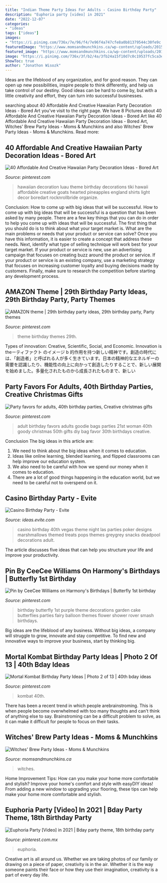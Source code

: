 ```yaml
---
title: "Indian Theme Party Ideas For Adults - Casino Birthday Party"
description: "Euphoria party [video] in 2021"
date: "2022-12-07"
categories:
- "ideas"
tags: ["ideas"]
images:
- "https://i.pinimg.com/736x/7e/96/f4/7e96f4a747cfe8a0b81379544c30fe9c.jpg"
featuredImage: "https://www.momsandmunchkins.ca/wp-content/uploads/2015/09/witches-brew-party-12.jpg"
featured_image: "https://www.momsandmunchkins.ca/wp-content/uploads/2015/09/witches-brew-party-12.jpg"
image: "https://i.pinimg.com/736x/3f/b2/4a/3fb24a15f10d7c0c19537fc5ca3e0251--rd-birthday-birthday-woman.jpg"
ShowToc: true
author: "Jonathon Wisozk"
---
```



Ideas are the lifeblood of any organization, and for good reason. They can open up new possibilities, inspire people to think differently, and help us take control of our destiny. Good ideas can be hard to come by, but with a little creativity and effort, they can turn into successful businesses.

	

		
searching about 40 Affordable And Creative Hawaiian Party Decoration Ideas - Bored Art you've visit to the right page. We have 8 Pictures about 40 Affordable And Creative Hawaiian Party Decoration Ideas - Bored Art like 40 Affordable And Creative Hawaiian Party Decoration Ideas - Bored Art, Witches&#039; Brew Party Ideas - Moms &amp; Munchkins and also Witches&#039; Brew Party Ideas - Moms &amp; Munchkins. Read more:
		
    
## 40 Affordable And Creative Hawaiian Party Decoration Ideas - Bored Art

<img loading=lazy src="https://i.pinimg.com/736x/1b/ed/ea/1bedeadcc348eed0a865fcecaf056956--hawaiian-party-decorations-party-decoration-ideas.jpg" onerror="this.onerror=null;this.src='https://tse2.mm.bing.net/th?id=OIP.ixCJDwdGqvpBDtHhfLhY1gHaLG&amp;pid=15.1';" alt="40 Affordable And Creative Hawaiian Party Decoration Ideas - Bored Art">

_Source: pinterest.com_

>hawaiian decoration luau theme birthday decorations tiki hawaii affordable creative goats hearted pineapples england shirts light decor boredart rocknrollbride organize. 

	

Conclusion: How to come up with big ideas that will be successful.
How to come up with big ideas that will be successful is a question that has been asked by many people. There are a few key things that you can do in order to help you come up with ideas that will be successful. The first thing that you should do is to think about what your target market is. What are the main problems or needs that your product or service can solve? Once you have this information, it is easier to create a concept that address these needs. Next, identify what type of selling technique will work best for your target market. If your product or service is new, use an advertising campaign that focuses on creating buzz around the product or service. If your product or service is an existing company, use a marketing strategy that focuses on increasing customer loyalty and buying decisions made by customers. Finally, make sure to research the competition before starting any development process.

    
## AMAZON Theme | 29th Birthday Party Ideas, 29th Birthday Party, Party Themes

<img loading=lazy src="https://i.pinimg.com/736x/39/3f/e9/393fe9262de7c48600f474704b07a9e2.jpg" onerror="this.onerror=null;this.src='https://tse2.mm.bing.net/th?id=OIP.6oyHRH32jzFky3i02swu4AHaJ3&amp;pid=15.1';" alt="AMAZON theme | 29th birthday party ideas, 29th birthday party, Party themes">

_Source: pinterest.com_

>theme birthday themes 29th. 

	

Types of innovation: Creative, Scientific, Social, and Economic.
Innovation is theーティファクト のイメージ b 的作用を持つ新しい精神です。創造の時代には、「創造者」と呼ばれる人が多く生きています。日本の精神的なエネルギーの需要を認識したり、機能性の向上に向かって創造したりすることで、新しい展開を始めました。多量化されたものから成長されたものまで、新しい

    
## Party Favors For Adults, 40th Birthday Parties, Creative Christmas Gifts

<img loading=lazy src="https://i.pinimg.com/736x/3f/b2/4a/3fb24a15f10d7c0c19537fc5ca3e0251--rd-birthday-birthday-woman.jpg" onerror="this.onerror=null;this.src='https://tse3.mm.bing.net/th?id=OIP.hjR_CVw37VTQwQ0nuf741QEgDY&amp;pid=15.1';" alt="Party favors for adults, 40th birthday parties, Creative christmas gifts">

_Source: pinterest.com_

>adult birthday favors adults goodie bags parties 21st woman 40th goody christmas 50th gifts diy bag favor 30th birthdays creative. 

	

Conclusion
The big ideas in this article are:
1. We need to think about the big ideas when it comes to education.
2. Ideas like online learning, blended learning, and flipped classrooms can help improve our education system.
3. We also need to be careful with how we spend our money when it comes to education.
4. There are a lot of good things happening in the education world, but we need to be careful not to overspend on it.

    
## Casino Birthday Party - Evite

<img loading=lazy src="http://ideas.evite.com/media/Marshmallow-Skewers.jpg" onerror="this.onerror=null;this.src='https://tse3.mm.bing.net/th?id=OIP.ot4YZUyLTWjpQDTsKpsygQHaLH&amp;pid=15.1';" alt="Casino Birthday Party - Evite">

_Source: ideas.evite.com_

>casino birthday 40th vegas theme night las parties poker designs marshmallows themed treats pops themes greygrey snacks deadpool decorations adult. 

	

The article discusses five ideas that can help you structure your life and improve your productivity.

    
## Pin By CeeCee Williams On Harmony&#039;s Birthdays | Butterfly 1st Birthday

<img loading=lazy src="https://i.pinimg.com/736x/90/ba/e5/90bae516da00e34614ac14659ceac1da.jpg" onerror="this.onerror=null;this.src='https://tse2.mm.bing.net/th?id=OIP._HwMjcN8yt3QnRVXNGqHFwHaLH&amp;pid=15.1';" alt="Pin by CeeCee Williams on Harmony&#039;s Birthdays | Butterfly 1st birthday">

_Source: pinterest.com_

>birthday butterfly 1st purple theme decorations garden cake butterflies parties fairy balloon themes flower shower rover smash birthdays. 

	

Big ideas are the lifeblood of any business. Without big ideas, a company will struggle to grow, innovate and stay competitive. To find new and innovative ways to improve your business, start by thinking big.

    
## Mortal Kombat Birthday Party Ideas | Photo 2 Of 13 | 40th Bday Ideas

<img loading=lazy src="https://i.pinimg.com/736x/35/16/f2/3516f27c76251fa098ea3f421b81d23d.jpg" onerror="this.onerror=null;this.src='https://tse4.mm.bing.net/th?id=OIP.nP2i95zrtKgr34wo486iNwHaMW&amp;pid=15.1';" alt="Mortal Kombat Birthday Party Ideas | Photo 2 of 13 | 40th bday ideas">

_Source: pinterest.com_

>kombat 40th. 

	

There has been a recent trend in which people arebrainstroming. This is when people become overwhelmed with too many thoughts and can't think of anything else to say. Brainstroming can be a difficult problem to solve, as it can make it difficult for people to focus on their tasks.

    
## Witches&#039; Brew Party Ideas - Moms &amp; Munchkins

<img loading=lazy src="https://www.momsandmunchkins.ca/wp-content/uploads/2015/09/witches-brew-party-12.jpg" onerror="this.onerror=null;this.src='https://tse4.mm.bing.net/th?id=OIP.1SlcWchYatksM42AZ40CewHaMN&amp;pid=15.1';" alt="Witches&#039; Brew Party Ideas - Moms &amp; Munchkins">

_Source: momsandmunchkins.ca_

>witches. 

	

Home Improvement Tips: How can you make your home more comfortable and stylish?
Improve your home's comfort and style with easyDIY ideas! From adding a new window to upgrading your flooring, these tips can help make your home more comfortable and stylish.

    
## Euphoria Party [Video] In 2021 | Bday Party Theme, 18th Birthday Party

<img loading=lazy src="https://i.pinimg.com/736x/7e/96/f4/7e96f4a747cfe8a0b81379544c30fe9c.jpg" onerror="this.onerror=null;this.src='https://tse1.mm.bing.net/th?id=OIP.l32GLliWfynREQMLasr7HwHaNK&amp;pid=15.1';" alt="Euphoria Party [Video] in 2021 | Bday party theme, 18th birthday party">

_Source: pinterest.com.mx_

>euphoria. 

	

Creative art is all around us. Whether we are taking photos of our family or drawing on a piece of paper, creativity is in the air. Whether it is the way someone paints their face or how they use their imagination, creativity is a part of every day life.


